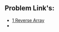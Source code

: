 ## Problem Link's:
 - <a href = "https://practice.geeksforgeeks.org/problems/reverse-an-array/0#">1 Reverse Array </a>
 - 
